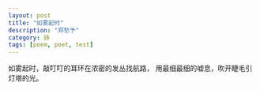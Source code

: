 ```yaml
---
layout: post
title: "如雾起时"
description: "郑愁予"
category: 詩
tags: [poem, poet, test]
---
```

如雾起时，敲叮叮的耳环在浓密的发丛找航路， 用最细最细的嘘息，吹开睫毛引灯塔的光。
